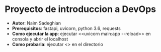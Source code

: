 # Proyecto de introduccion a DevOps
- **Autor**: Naim Sadeghian
- **Prerequisitos**: fastapi, uvicorn, python 3.6, requests
- **Como ejecutar la app**:  ejecutar <<uvicorn main:app --reload>> en consola y abrir el localhost
- **Como probarla**: ejecutar <<pytest>> en el directorio